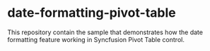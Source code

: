 # date-formatting-pivot-table
This repository contain the sample that demonstrates how the date formatting feature working in Syncfusion Pivot Table control. 
